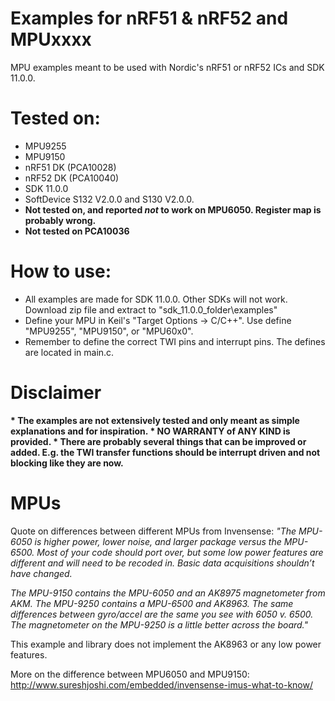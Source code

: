 # Examples for nRF51 & nRF52 and MPUxxxx
MPU examples meant to be used with Nordic's nRF51 or nRF52 ICs and SDK 11.0.0. 

# Tested on:
* MPU9255
* MPU9150
* nRF51 DK (PCA10028)
* nRF52 DK (PCA10040)
* SDK 11.0.0
* SoftDevice S132 V2.0.0 and S130 V2.0.0.
* <b>Not tested on, and reported <i>not</i> to work on MPU6050. Register map is probably wrong.</b> 
* <b>Not tested on PCA10036</b>

# How to use:
* All examples are made for SDK 11.0.0. Other SDKs will not work. Download zip file and extract to "sdk_11.0.0_folder\examples"
* Define your MPU in Keil's "Target Options -> C/C++". Use define "MPU9255", "MPU9150", or "MPU60x0".
* Remember to define the correct TWI pins and interrupt pins. The defines are located in main.c.

# Disclaimer
<b>
 * The examples are not extensively tested and only meant as simple explanations and for inspiration. 
 * NO WARRANTY of ANY KIND is provided.
 * There are probably several things that can be improved or added. E.g. the TWI transfer functions should be interrupt driven and not blocking like they are now. 
 </b>

# MPUs
Quote on differences between different MPUs from Invensense:
<i>"The MPU-6050 is higher power, lower noise, and larger package versus the MPU-6500. Most of your code should port over, but some low power features are different and will need to be recoded in. Basic data acquisitions shouldn’t have changed.

The MPU-9150 contains the MPU-6050 and an AK8975 magnetometer from AKM. The MPU-9250 contains a MPU-6500 and AK8963. The same differences between gyro/accel are the same you see with 6050 v. 6500. The magnetometer on the MPU-9250 is a little better across the board."</i>

This example and library does not implement the AK8963 or any low power features.

More on the difference between MPU6050 and MPU9150: http://www.sureshjoshi.com/embedded/invensense-imus-what-to-know/

